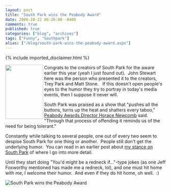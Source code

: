 ```yaml
---
layout: post
title: "South Park wins the Peabody Award"
date: 2006-10-22 06:26:00 -0400
comments: true
published: true
categories: ["blog", "archives"]
tags: ["Funny", "Southpark"]
alias: ["/blog/south-park-wins-the-peabody-award.aspx"]
---
```

<!-- more -->
{% include imported_disclaimer.html %}
<P><IMG style="WIDTH: 119px; HEIGHT: 170px" height=170 src="http://ccinsider.comedycentral.com/photos/uncategorized/71128149.jpg" width=119 align=left mce_src="http://ccinsider.comedycentral.com/photos/uncategorized/71128149.jpg">Congrats to the creators of South Park for the aware earlier this year (yeah I just found out).&nbsp; John Stewart here was the person who presented it to the creators, Trey Park and Matt Stone.&nbsp;&nbsp; If this doesn't open people's eyes to the humor they try to portray in today's media events, then I suppose it never will.</P>
<P>South Park was praised as a show that "pushes all the buttons, turns up the heat and shatters every taboo,"<A href="http://abcnews.go.com/Entertainment/wireStory?id=1809777" target=_blank mce_href="http://abcnews.go.com/Entertainment/wireStory?id=1809777"> Peabody Awards Director Horace Newcomb</A> said. "Through that process of offending it reminds us of the need for being tolerant." </P>
<P>Constantly while talking to several people, one out of every two seem to despise South Park for one thing or another.&nbsp; People still don't get&nbsp;the underlying humor.&nbsp; You can read in an earlier post about <A title="Profit Mohamed removed from South Park " href="/archive/2006/04/14/Death-to-Free-Speech_3A00_-Profit-Mohamed-removed-from-South-Park.aspx" mce_href="/archive/2006/04/14/Death-to-Free-Speech_3A00_-Profit-Mohamed-removed-from-South-Park.aspx">my stance on South Park</A> of where I go into more detail.</P>
<P>Until they start doing "You'd might be a redneck if..."-type jokes (as one Jeff Foxworthy mentioned has made me a redneck, lol), and one must hit home with me, I welcome their humor.&nbsp; And even if they do hit home, oh well.&nbsp; :)</P>
<P><img alt='South Park wins the Peabody Award' src='http://images.southparkstudios.com/img/content/news/2901a.jpg'/></P>
